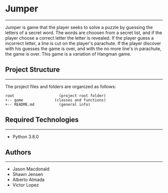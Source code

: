 # Jumper
---
Jumper is  game that the player seeks to solve a puzzle by guessing the letters of a secret word.
The words are choosen from a secret list, and if the player choose a correct letter the letter is revealed.
If the player guess a incorrect letter, a line is cut on the player's parachute. If the player discover with his guesses the game is over, and with the no more line's in parachute, the game is over. 
This game is a variation of Hangman game.

## Project Structure
---
The project files and folders are organized as follows:
```
root                    (project root folder)
+-- game              (classes and functions)
+-- README.md           (general info)
```

## Required Technologies
---
* Python 3.8.0

## Authors
---
* Jason Macdonald 
* Shawn Jensen
* Alberto Almada
* Victor Lopez